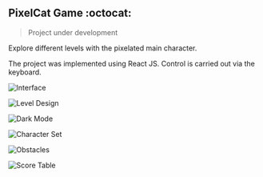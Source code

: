 ## PixelCat Game :octocat:
> Project under development


Explore different levels with the pixelated main character.

The project was implemented using React JS. Control is carried out via the keyboard.

![Interface](https://i.ibb.co/Gsh8nrq/Pixel-Cat1.png)

![Level Design](https://i.ibb.co/R05rwhf/image.png)

![Dark Mode](https://i.ibb.co/CVyBmt0/image.png)

![Character Set](https://i.ibb.co/BjPtFZf/image.png)

![Obstacles](https://i.ibb.co/hD8pPf5/image.png)

![Score Table](https://i.ibb.co/0Czmqzw/image.png)